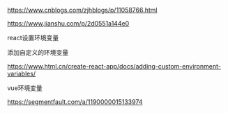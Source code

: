 https://www.cnblogs.com/zjhblogs/p/11058766.html

https://www.jianshu.com/p/2d0551a144e0

react设置环境变量

添加自定义的环境变量

https://www.html.cn/create-react-app/docs/adding-custom-environment-variables/







vue环境变量

https://segmentfault.com/a/1190000015133974